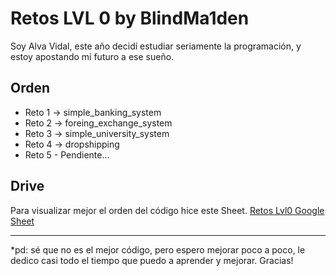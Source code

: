 # Retos LVL 0 by BlindMa1den

Soy Alva Vidal, este año decidí estudiar seriamente la programación, y estoy apostando mi futuro a ese sueño.

## Orden
- Reto 1 -> simple_banking_system
- Reto 2 -> foreing_exchange_system
- Reto 3 -> simple_university_system
- Reto 4 -> dropshipping
- Reto 5 - Pendiente...

## Drive
Para visualizar mejor el orden del código hice este Sheet. [Retos Lvl0 Google Sheet](https://docs.google.com/spreadsheets/u/2/d/e/2PACX-1vT6jNZlyzALQZaPZ8l_97n8pTE5IbzNZIms7OsDrq4iFLOu62o1T09tLq2NzLDJDRhXFOeSFVkOs5DB/pubhtml?gid=0&single=true)

---
*pd: sé que no es el mejor código, pero espero mejorar poco a poco, le dedico casi todo el tiempo que puedo a aprender y mejorar. Gracias!